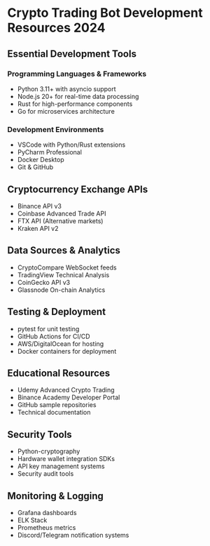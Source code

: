 # Crypto Trading Bot Development Resources 2024

## Essential Development Tools

### Programming Languages & Frameworks
- Python 3.11+ with asyncio support
- Node.js 20+ for real-time data processing
- Rust for high-performance components
- Go for microservices architecture

### Development Environments
- VSCode with Python/Rust extensions
- PyCharm Professional
- Docker Desktop
- Git & GitHub

## Cryptocurrency Exchange APIs
- Binance API v3
- Coinbase Advanced Trade API
- FTX API (Alternative markets)
- Kraken API v2

## Data Sources & Analytics
- CryptoCompare WebSocket feeds
- TradingView Technical Analysis
- CoinGecko API v3
- Glassnode On-chain Analytics

## Testing & Deployment
- pytest for unit testing
- GitHub Actions for CI/CD
- AWS/DigitalOcean for hosting
- Docker containers for deployment

## Educational Resources
- Udemy Advanced Crypto Trading
- Binance Academy Developer Portal
- GitHub sample repositories
- Technical documentation

## Security Tools
- Python-cryptography
- Hardware wallet integration SDKs
- API key management systems
- Security audit tools

## Monitoring & Logging
- Grafana dashboards
- ELK Stack
- Prometheus metrics
- Discord/Telegram notification systems